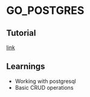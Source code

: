 # GO_POSTGRES

## Tutorial

[link](https://codesource.io/build-a-crud-application-in-golang-with-postgresql/)

## Learnings

- Working with postgresql
- Basic CRUD operations

